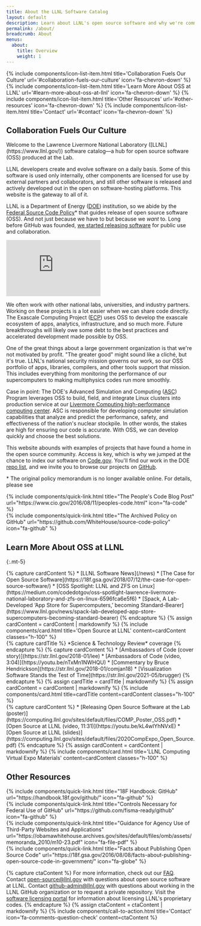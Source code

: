 ```yaml
---
title: About the LLNL Software Catalog
layout: default
description: Learn about LLNL's open source software and why we're committed to creating open source codes whenever feasible.
permalink: /about/
breadcrumb: About
menus:
  about:
    title: Overview
    weight: 1
---
```


<div class="col-12 col-xxl-2 d-none d-xxl-block pe-5 sticky-top jump-links float-start" id="llnl-side-container">
  <div class="nav pt-2 ps-3 sticky-top d-flex flex-column" aria-orientation="vertical">
    {% include components/icon-list-item.html title='Collaboration Fuels Our Culture' url='#collaboration-fuels-our-culture' icon='fa-chevron-down' %}
    {% include components/icon-list-item.html title='Learn More About OSS at LLNL' url='#learn-more-about-oss-at-llnl' icon='fa-chevron-down' %}
    {% include components/icon-list-item.html title='Other Resources' url='#other-resources' icon='fa-chevron-down' %}
    {% include components/icon-list-item.html title='Contact' url='#contact' icon='fa-chevron-down' %}
  </div>
</div>

<div class="container">
  <div class="col-12" markdown="1">

## Collaboration Fuels Our Culture

<div class="row">
  <div class="col-12 col-lg-6" markdown="1">
Welcome to the Lawrence Livermore National Laboratory ([LLNL](https://www.llnl.gov/)) software catalog&mdash;a hub for open source software (OSS) produced at the Lab.

LLNL developers create and evolve software on a daily basis. Some of this software is used only internally, other components are licensed for use by external partners and collaborators, and still other software is released and actively developed out in the open on software-hosting platforms. This website is the gateway to all of it.

LLNL is a Department of Energy ([DOE](https://www.energy.gov/national-laboratories)) institution, so we abide by the [Federal Source Code Policy](https://www.energy.gov/articles/doe-federal-source-code-policy)* that guides release of open source software (OSS). And not just because we have to but because we *want* to. Long before GitHub was founded, [we started releasing software](https://software.llnl.gov/visualize/) for public use and collaboration.
  </div>
  <div class="col-12 col-lg-6 mb-3">
    <div class="responsive-iframe-container">
      <iframe class="responsive-iframe" width="50%" src="https://www.youtube.com/embed/nTxMn1NWHQU" title="YouTube video player" frameborder="0" allow="accelerometer; autoplay; clipboard-write; encrypted-media; gyroscope; picture-in-picture" allowfullscreen></iframe>
    </div>
  </div>
</div>

We often work with other national labs, universities, and industry partners. Working on these projects is a lot easier when we can share code directly. The Exascale Computing Project ([ECP](https://www.exascaleproject.org)) uses OSS to develop the exascale ecosystem of apps, analytics, infrastructure, and so much more. Future breakthroughs will likely owe some debt to the best practices and accelerated development made possible by OSS.

One of the great things about a large government organization is that we're not motivated by profit. "The greater good" might sound like a cliché, but it's true. LLNL's national security mission governs our work, so our OSS portfolio of apps, libraries, compilers, and other tools support that mission. This includes everything from monitoring the performance of our supercomputers to making multiphysics codes run more smoothly.

Case in point: The DOE's Advanced Simulation and Computing ([ASC](https://asc.llnl.gov)) Program leverages OSS to build, field, and integrate Linux clusters into production service at our [Livermore Computing high-performance computing center](https://hpc.llnl.gov/). ASC is responsible for developing computer simulation capabilities that analyze and predict the performance, safety, and effectiveness of the nation's nuclear stockpile. In other words, the stakes are high for ensuring our code is accurate. With OSS, we can develop quickly and choose the best solutions.

This website abounds with examples of projects that have found a home in the open source community. Access is key, which is why we jumped at the chance to index our software on [Code.gov](https://code.gov). You'll find our work in the DOE [repo list](https://code.gov/#!/browse-projects?agencies=DOE), and we invite you to browse our projects on [GitHub](https://github.com/LLNL).

\* The original policy memorandum is no longer available online. For details, please see

<!-- START: Quicklinks -->
<div class="row gx-5 gy-5">
  <div class="col-12 col-sm-6 col-lg-3">
    {% include components/quick-link.html title="The People's Code Blog Post" url="https://www.cio.gov/2016/08/11/peoples-code.html" icon="fa-code" %}
  </div>
  <div class="col-12 col-sm-6 col-lg-3">
    {% include components/quick-link.html title="The Archived Policy on GitHub" url="https://github.com/WhiteHouse/source-code-policy" icon="fa-github" %}
  </div>
</div>
<!-- END: Quicklinks -->

## Learn More About OSS at LLNL
{:.mt-5}

<div class="row mb-5 gy-5">
  <div class="col-12 col-lg-4">
<!-- START: Quicklinks boxes -->
{% capture cardContent %}
* [LLNL Software News](/news)
* [The Case for Open Source Software](https://18f.gsa.gov/2018/07/12/the-case-for-open-source-software/)
* [OSS Spotlight: LLNL and ZFS on Linux](https://medium.com/codedotgov/oss-spotlight-lawrence-livermore-national-laboratory-and-zfs-on-linux-6596fca6e5f6)
* [Spack, A Lab-Developed ‘App Store for Supercomputers,’ becoming Standard-Bearer](https://www.llnl.gov/news/spack-lab-developed-app-store-supercomputers-becoming-standard-bearer)
{% endcapture %}
{% assign cardContent = cardContent | markdownify %}
{% include components/card.html title='Open Source at LLNL' content=cardContent classes="h-100" %}
<!-- END: Quicklinks boxes -->
  </div>
  <div class="col-12 col-lg-4">
<!-- START: Quicklinks boxes -->
{% capture cardTitle %}
*Science & Technology Review* coverage
{% endcapture %}
{% capture cardContent %}
* [Ambassadors of Code (cover story)](https://str.llnl.gov/2018-01/lee)
* [Ambassadors of Code (video, 3:04)](https://youtu.be/nTxMn1NWHQU)
* [Commentary by Bruce Hendrickson](https://str.llnl.gov/2018-01/comjan18)
* [Visualization Software Stands the Test of Time](https://str.llnl.gov/2021-05/brugger)
{% endcapture %}
{% assign cardTitle = cardTitle | markdownify %}
{% assign cardContent = cardContent | markdownify %}
{% include components/card.html title=cardTitle content=cardContent classes="h-100" %}
<!-- END: Quicklinks boxes -->
  </div>
  <div class="col-12 col-lg-4">
<!-- START: Quicklinks boxes -->
{% capture cardContent %}
* [Releasing Open Source Software at the Lab (poster)](https://computing.llnl.gov/sites/default/files/COMP_Poster_OSS.pdf)
* [Open Source at LLNL (video, 11:31)](https://youtu.be/kL4wIYhNVxE)
* [Open Source at LLNL (slides)](https://computing.llnl.gov/sites/default/files/2020CompExpo_Open_Source.pdf)
{% endcapture %}
{% assign cardContent = cardContent | markdownify %}
{% include components/card.html title='LLNL Computing Virtual Expo Materials' content=cardContent classes="h-100" %}
<!-- END: Quicklinks boxes -->
  </div>
</div>

## Other Resources
<!-- START: Quicklinks boxes -->

<div class="row gx-5 gy-5">
  <div class="col-12 col-sm-6 col-lg-3">
    {% include components/quick-link.html title="18F Handbook: GitHub" url="https://handbook.18f.gov/github/" icon="fa-github" %}
  </div>
  <div class="col-12 col-sm-6 col-lg-3">
    {% include components/quick-link.html title="Controls Necessary for Federal Use of GitHub" url="https://github.com/fisma-ready/github" icon="fa-github" %}
  </div>
  <div class="col-12 col-sm-6 col-lg-3">
    {% include components/quick-link.html title="Guidance for Agency Use of Third-Party Websites and Applications" url="https://obamawhitehouse.archives.gov/sites/default/files/omb/assets/memoranda_2010/m10-23.pdf" icon="fa-file-pdf" %}
  </div>
  <div class="col-12 col-sm-6 col-lg-3">
    {% include components/quick-link.html title="Facts about Publishing Open Source Code" url="https://18f.gsa.gov/2016/08/08/facts-about-publishing-open-source-code-in-government/" icon="fa-globe" %}
  </div>
</div>
<!-- END: Quicklinks boxes -->

{% capture ctaContent %}
For more information, check out our [FAQ](/about/faq). Contact [open-source@llnl.gov](mailto:open-source@llnl.gov) with questions about open source software at LLNL. Contact [github-admin@llnl.gov](mailto:github-admin@llnl.gov) with questions about working in the LLNL GitHub organization or to request a private repository. Visit the [software licensing portal](https://softwarelicensing.llnl.gov/) for information about licensing LLNL's proprietary codes.
{% endcapture %}
{% assign ctaContent = ctaContent | markdownify %}
{% include components/call-to-action.html title='Contact' icon='fa-comments-question-check' content=ctaContent  %}

  </div>
</div>
